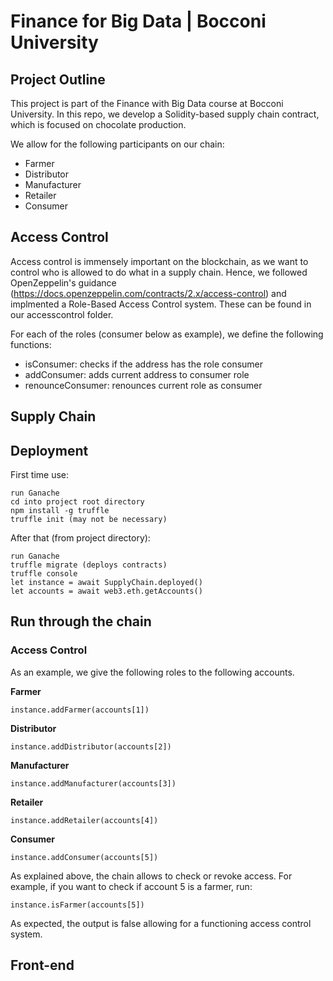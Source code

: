 # Finance for Big Data | Bocconi University

## Project Outline
This project is part of the Finance with Big Data course at Bocconi University. In this repo, we develop a Solidity-based supply chain contract, which is focused on chocolate production. 

We allow for the following participants on our chain: 
- Farmer
- Distributor
- Manufacturer
- Retailer
- Consumer

## Access Control

Access control is immensely important on the blockchain, as we want to control who is allowed to do what in a supply chain. Hence, we followed OpenZeppelin's guidance (https://docs.openzeppelin.com/contracts/2.x/access-control) and implmented a Role-Based Access Control system. These can be found in our accesscontrol folder.

For each of the roles (consumer below as example), we define the following functions:
- isConsumer: checks if the address has the role consumer
- addConsumer: adds current address to consumer role
- renounceConsumer: renounces current role as consumer

## Supply Chain

## Deployment
First time use:
```
run Ganache
cd into project root directory
npm install -g truffle
truffle init (may not be necessary)
```
After that (from project directory):
```
run Ganache
truffle migrate (deploys contracts)
truffle console
let instance = await SupplyChain.deployed()
let accounts = await web3.eth.getAccounts()
```
## Run through the chain
### Access Control
As an example, we give the following roles to the following accounts.

**Farmer**
```
instance.addFarmer(accounts[1])
```
**Distributor**
```
instance.addDistributor(accounts[2])
```
**Manufacturer**
```
instance.addManufacturer(accounts[3])
```
**Retailer**
```
instance.addRetailer(accounts[4])
```
**Consumer**
```
instance.addConsumer(accounts[5])
```

As explained above, the chain allows to check or revoke access. 
For example, if you want to check if account 5 is a farmer, run: 
```
instance.isFarmer(accounts[5])
```
As expected, the output is false allowing for a functioning access control system.


## Front-end

